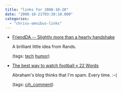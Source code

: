 ```yaml
---
title: "links for 2008-10-20"
date: "2008-10-21T03:30:10.000"
categories: 
  - "chriss-omnibus-links"
---
```


- [FriendDA -- Slightly more than a hearty handshake](http://www.friendda.org/)
    
    A brilliant little idea from Rands.
    
    (tags: [tech](http://delicious.com/hubbsc/tech) [humor](http://delicious.com/hubbsc/humor))
    
- [The best way to watch football « 22 Words](http://twentytwowords.com/2008/10/20/the-best-way-to-watch-football/#comment-8641)
    
    Abraham's blog thinks that I'm spam. Every time. :-(
    
    (tags: [cjh\_comment](http://delicious.com/hubbsc/cjh_comment))
